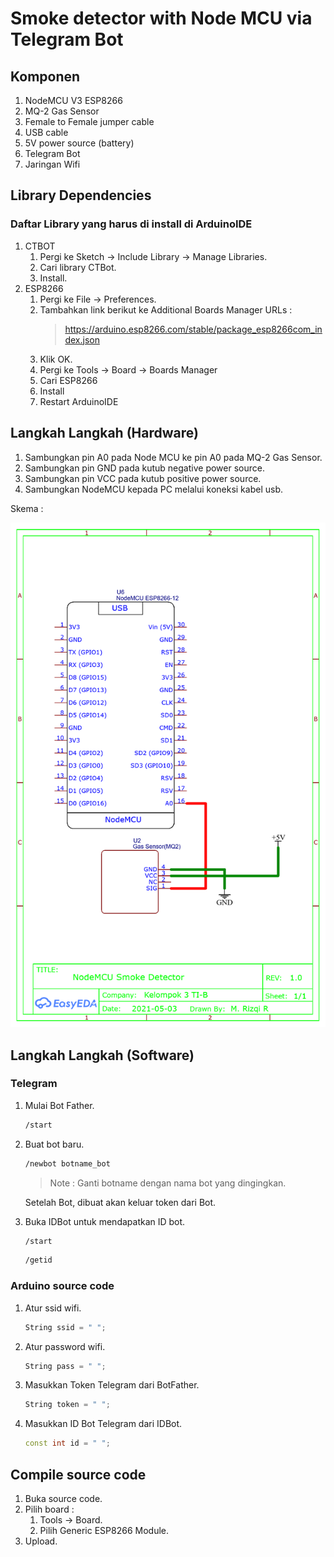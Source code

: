 # Smoke detector with Node MCU via Telegram Bot

## Komponen
1. NodeMCU V3 ESP8266
2. MQ-2 Gas Sensor
3. Female to Female jumper cable
4. USB cable
5. 5V power source (battery)
6. Telegram Bot
7. Jaringan Wifi

## Library Dependencies
### Daftar Library yang harus di install di ArduinoIDE
1. CTBOT
    1. Pergi ke Sketch -> Include Library -> Manage Libraries.
    2. Cari library CTBot.
    3. Install.
2. ESP8266
    1. Pergi ke File -> Preferences.
    2. Tambahkan link berikut ke Additional Boards Manager URLs :
        > https://arduino.esp8266.com/stable/package_esp8266com_index.json
    3. Klik OK.
    4. Pergi ke Tools -> Board -> Boards Manager
    5. Cari ESP8266
    6. Install
    7. Restart ArduinoIDE

## Langkah Langkah (Hardware)

1. Sambungkan pin A0 pada Node MCU ke pin A0 pada MQ-2 Gas Sensor.
2. Sambungkan pin GND pada kutub negative power source.
3. Sambungkan pin VCC pada kutub positive power source.
4. Sambungkan NodeMCU kepada PC melalui koneksi kabel usb.

Skema :

![skema](Skema.png)

## Langkah Langkah (Software)

### Telegram
1. Mulai Bot Father.
    ``` bash
    /start
    ```
2. Buat bot baru.
    ``` bash
    /newbot botname_bot
    ```
    > Note : Ganti botname dengan nama bot yang dingingkan.
    
    Setelah Bot, dibuat akan keluar token dari Bot.
        
3. Buka IDBot untuk mendapatkan ID bot.
    ``` bash
    /start
    ```
        
    ``` bash
    /getid
    ```
### Arduino source code
1. Atur ssid wifi.
   ``` cpp
   String ssid = " ";
   ```
2. Atur password wifi.
    ``` cpp
    String pass = " ";
    ```
3. Masukkan Token Telegram dari BotFather.
    ``` cpp
    String token = " "; 
    ```
4. Masukkan ID Bot Telegram dari IDBot.
    ``` cpp
    const int id = " ";
    ```
    
## Compile source code
1. Buka source code.
2. Pilih board :
    1. Tools -> Board.
    2. Pilih Generic ESP8266 Module.
3. Upload.
    
